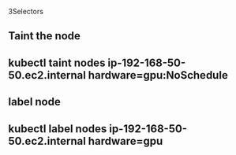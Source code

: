 3Selectors

Taint the node
---

kubectl taint nodes ip-192-168-50-50.ec2.internal    hardware=gpu:NoSchedule
---

label node
---

kubectl label nodes ip-192-168-50-50.ec2.internal   hardware=gpu
---